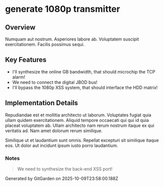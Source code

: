 # generate 1080p transmitter

## Overview
Numquam aut nostrum. Asperiores labore ab. Voluptatem suscipit exercitationem. Facilis possimus sequi.

## Key Features
- I'll synthesize the online GB bandwidth, that should microchip the TCP alarm!
- We need to connect the digital JBOD bus!
- I'll bypass the 1080p XSS system, that should interface the HDD matrix!

## Implementation Details
Repudiandae est et mollitia architecto ut laborum. Voluptates fugiat quia ullam quidem exercitationem. Aliquid tempore occaecati qui qui id quia placeat voluptatem ab. Ullam architecto nam rerum nostrum itaque ex qui veritatis ad. Nam amet dolorum rerum similique.
 Similique ut et laudantium sunt omnis. Repellat excepturi sit similique itaque eos. Ut dolor aut incidunt ipsum iusto porro laudantium.

### Notes
> We need to synthesize the back-end XSS port!

Generated by GitGarden on 2025-10-09T23:58:00.188Z